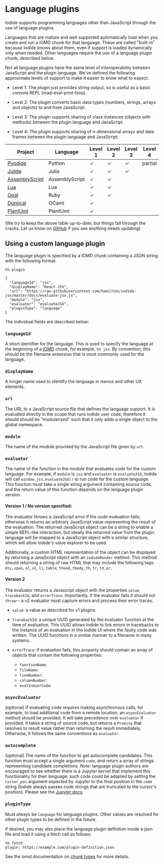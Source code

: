 # Language plugins

Iodide supports programming languages other than JavaScript through the use of
language plugins.

Languages that are mature and well supported automatically load when you create
and run a IOMD chunk for that language. These are called "built-in" because
Iodide knows about them, even if support is loaded dynamically only when needed.
Other languages require the use of a language plugin chunk, described below.

Not all language plugins have the same level of interoperability between
JavaScript and the plugin language. We've defined the following approximate
levels of support to make it easier to know what to expect.

- Level 1: The plugin just provides string output, so is useful as a basic
  console REPL (read-eval-print-loop).

- Level 2: The plugin converts basic data types (numbers, strings, arrays and
  objects) to and from JavaScript.

- Level 3: The plugin supports sharing of class instances (objects with methods)
  between the plugin language and JavaScript.

- Level 4: The plugin supports sharing of _n_-dimensional arrays and data frames
  between the plugin language and JavaScript.

| Project                                                     | Language       | Level 1 | Level 2 | Level 3 | Level 4 | Built-in |
| ----------------------------------------------------------- | -------------- | ------- | ------- | ------- | ------- | -------- |
| [Pyodide](http://github.com/iodide-project/pyodide)         | Python         | ✓       | ✓       | ✓       | partial | ✓        |
| [Julide](https://github.com/keno/julia-wasm)                | Julia          | ✓       | ✓       | ✓       |         |          |
| [AssemblyScript](https://alpha.iodide.io/notebooks/1234)    | AssemblyScript | ✓       | ✓       |         |         |          |
| [Lua](https://alpha.iodide.io/notebooks/1416/)              | Lua            | ✓       | ✓       |         |         |          |
| [Opal](https://alpha.iodide.io/notebooks/1453/)             | Ruby           | ✓       | ✓       |         |         |          |
| [Domical](https://github.com/louisabraham/domical)          | OCaml          | ✓       |         |         |         |          |
| [PlantUml](https://github.com/six42/iodide-plantuml-plugin) | PlantUml       | ✓       |         |         |         |          |

(We try to keep the above table up-to-date, but things fall through the cracks.
Let us know on [GitHub](http://github.com/iodide-project/iodide/) if you see anything
needs updating).

## Using a custom language plugin

The language plugin is specified by a IOMD chunk containing a JSON string with
the following format:

```
%% plugin

{
  "languageId": "jsx",
  "displayName": "React JSX",
  "url": "https://raw.githubusercontent.com/hamilton/iodide-jsx/master/docs/evaluate-jsx.js",
  "module": "jsx",
  "evaluator": "evaluateJSX",
  "pluginType": "language"
}
```

The individual fields are described below:

### `languageId`

A short identifier for the language. This is used to specify the language at the beginning of a [IOMD](iomd.md) chunk, for example, `%% jsx`. By convention, this should be the filename extension that is most commonly used for the language.

### `displayName`

A longer name used to identify the language in menus and other UX elements.

### `url`

The URL to a JavaScript source file that defines the language support. It is evaluated directly in the scope that runs Iodide user code, therefore it should should be "modularized" such that it only adds a single object to the global namespace.

### `module`

The name of the module provided by the JavaScript file given by `url`.

### `evaluator`

The name of the function in the module that evaluates code for the custom language. For example, if `module` is `jsx` and `evaluator` is `evaluateJSX`, Iodide will call `window.jsx.evaluateJSX()` to run code for the custom language. This function must take a single string argument containing source code, and the return value of this function depends on the language plugin version.

#### Version 1 / No version specified:

The evaluator _throws_ a JavaScript error if the code evaluation fails; otherwise it returns an arbitrary JavaScript value representing the result of the evaluation. The returned JavaScript object can be a string to enable a simple REPL-like interaction, but ideally the returned value from the plugin language will be mapped to a JavaScript object with a similar structure, which will allow Iodide's value explorer to be used.

Additionally, a custom HTML representation of the object can be displayed by returning a JavaScript object with an `iodideRender` method. This method should returning a string of raw HTML that may include the following tags: `div`, `span`, `ol`, `ul`, `li`, `table`, `thead`, `tbody`, `th`, `tr`, `td`, `pr`.

#### Version 2

The evaluator returns a Javascript object with the properties `value`, `tracebackId`, and `errorTrace`. Importantly, if the evaluator fails it should not `throw`-- a v2 evaluator must capture errors and process their error traces.

- `value`: a value as described for v1 plugins

- `tracebackId`: a unique UUID generated by the evaluator function at the time of evaluation. This UUID allows Iodide to link errors in tracebacks to the instance of an evaluation in the Iodide UI where the faulty code was written. The UUID functions in a similar manner to a filename in many systems.

- `errorTrace`: if evaluation fails, this property should contain an array of objects that contain the following properties:
  - `functionName`:
  - `fileName`:
  - `lineNumber`:
  - `columnNumber`:
  - `evalInUserCode`:

### `asyncEvaluator`

(optional) If evaluating code requires making asynchronous calls, for example, to load additional code from a remote location, an `asyncEvaluator` method should be provided. It will take precedence over `evaluator` if provided. It takes a string of source code, but returns a `Promise` that resolves to result value rather than returning the result immediately. Otherwise, it follows the same conventions as `evaluator`.

### `autocomplete`

(optional) The name of the function to get autocomplete candidates. This function must accept a single argument `code`, and return a array of strings representing candidate completions. _Note_: language plugin authors are encouraged to see whether there is a Jupyter kernel that implement this functionality for their language; such code could be adapted by setting the `cursor_pos` argument expected by Jupyter to the final position in the `code` string (Iodide always passes code strings that are truncated to the cursor's position). Please see the [Jupyter docs](https://jupyter-client.readthedocs.io/en/stable/messaging.html#completion).

### `pluginType`

Must always be `language` for language plugins. Other values are resolved for other plugin types to be defined in the future.

If desired, you may also place the language plugin definition inside a json file and load it using a fetch cell as follows:

```
%% fetch
plugin: https://example.com/plugin-definition.json
```

See the iomd documentation on [chunk types](../iomd/#iomd-chunk-types) for more details.

